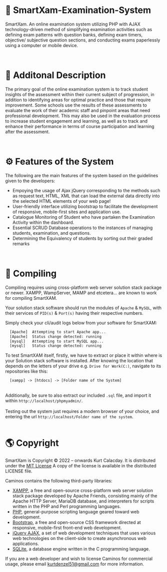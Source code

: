 # <h1 align="left"> 📜 SmartXam-Examination-System </h1>
SmartXam. An online examination system utilizing PHP with AJAX technology-driven method of simplifying examination activities such as defining exam patterns with question banks, defining exam timers, objective/ subjective question sections, and conducting exams paperlessly using a computer or mobile device.

<br>

# 📄 Additonal Description
The primary goal of the online examination system is to track student insights of the assessment within their current subject of progression, in addition to identifying areas for optimal practice and those that require improvement. Some schools use the results of these assessments to evaluate the work of their academic staff and pinpoint areas that need professional development. This may also be used in the evaluation process to increase student engagement and learning, as well as to track and enhance their performance in terms of course participation and learning after the assessment.

<br>

# ⚙ Features of the System
The following are the main features of the system based on the guidelines given to the developers:

- Empoying the usage of Ajax jQuery corresponding to the methods such as request
text, HTML, XML that can load the external data directly into the selected HTML
elements of your web page!
- User-friendly interface utilizing bootstrap to facilitate the development of
responsive, mobile-first sites and application use.
- Catalogue Monitoring of Student who have partaken the Examination Activity
within the dashboard.
- Essential SCRUD Database operations to the instances of managing students,
examination, and questions.
- Determining the Equivalency of students by sorting out their graded remarks

<br>

# 🎢 Compiling
Compiling requires using cross-platform web server solution stack package or newer. XAMPP, WampServer, MAMP and etcetera... are known to work for compiling SmartXAM.

Your solution stack software should run the modules of ```Apache``` & ```MySQL```, with their services of ```PID(s)``` & ```Port(s)``` having their respective numbers.

 Simply check your cli/audit logs below from your software for SmartXAM:

```txt
  [Apache] 	Attempting to start Apache app...
  [Apache] 	Status change detected: running
  [mysql] 	Attempting to start MySQL app...
  [mysql] 	Status change detected: running
```
To test SmartXAM itself, firstly, we have to extract or place it within where is your Solution stack software is installed. After knowing the location that depends on the letters of your drive e.g. ```Drive for Work(C:)```, navigate to its repositories like this:
```txt
  [xampp] -> [htdocs] -> [Folder name of the System]
```

<br >
Additionally, be sure to also extract our included <code>.sql</code> file, and import it within <code>http://localhost/phpmyadmin/</code>.

<br>
<br>
Testing out the system just requires a modern browser of your choice, and entering the url <code>http://localhost/Folder name of the system</code>.

<br>
<br>

# 🌎 Copyright
SmartXam is Copyright © 2022 – onwards Kurt Calacday. It is distributed under the <a href="https://opensource.org/licenses/MIT">MIT License</a> A copy of the license is available in the distributed LICENSE file.

Caminos contains the following third-party libraries:
- <a href="https://www.apachefriends.org/">XAMPP</a>,  a free and open-source cross-platform web server solution stack package developed by Apache Friends, consisting mainly of the Apache HTTP Server, MariaDB database, and interpreters for scripts written in the PHP and Perl programming languages.
- <a href="https://www.php.net/">PHP</a>,  general-purpose scripting language geared toward web development.
- <a href="https://getbootstrap.com/">Bootstrap</a>,  a free and open-source CSS framework directed at responsive, mobile-first front-end web development.
- <a href="https://api.jquery.com/jquery.ajax/">jQuery AJAX</a>, a set of web development techniques that uses various web technologies on the client-side to create asynchronous web applications.
- <a href="https://www.sqlite.org/">SQLite</a>, a database engine written in the C programming language.

If you are a web developer and wish to license Caminos for commercial usage, please email kurtdenzel51@gmail.com for more information.
